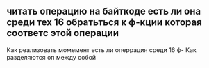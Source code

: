 читать операцию на байткоде
есть ли она среди тех 16
обратьться к ф-кции  которая соответс этой операции
----
Как реализовать момемент есть ли оперрация среди 16 ф-
Как разделяются оп между собой